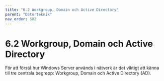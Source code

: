 ```yaml
---
title: "6.2 Workgroup, Domain och Active Directory"
parent: "Datorteknik"
nav_order: 602
---
```


# 6.2 Workgroup, Domain och Active Directory

För att förstå hur Windows Server används i nätverk är det viktigt att känna till tre centrala begrepp: Workgroup, Domain och Active Directory (AD).